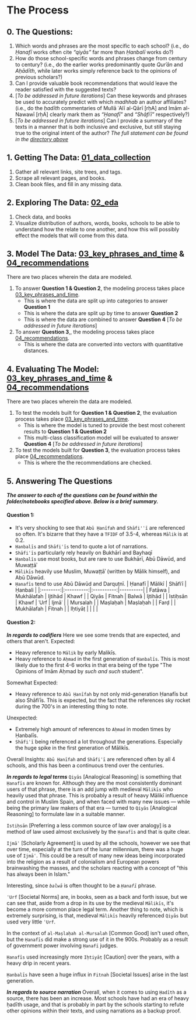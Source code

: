 # The Process

## 0. The Questions: 
1. Which words and phrases are the most specific to each school? (i.e., do *Ḥanafī* works often cite *“qiyās”* far more than *Ḥanbalī* works do?)
2. How do those school-specific words and phrases change from century to century? (i.e., do the earlier works predominantly quote *Qurʾān* and *Aḥādīth*, while later works simply reference back to the opinions of previous scholars?)
3. Can I provide valuable book recommendations that would leave the reader satisfied with the suggested texts?
4. [*To be addressed in future iterations*] Can these keywords and phrases be used to accurately predict with which *madhhab* an author affiliates? (i.e., do the *ḥadīth* commentaries of Mullā ʿAlī al-Qārī [rḥA] and Imām al-Nawawī [rḥA] clearly mark them as *“Ḥanafī”* and *“Shāfiʿī”* respectively?)
5. [*To be addressed in future iterations*] Can I provide a summary of the texts in a manner that is both inclusive and exclusive, but still staying true to the original intent of the author?
*The full statement can be found in the [directory above](../)*

## 1. Getting The Data: [01_data_collection](01_data_collection)
1. Gather all relevant links, site trees, and tags.
2. Scrape all relevant pages, and books.
3. Clean book files, and fill in any missing data.

## 2. Exploring The Data: [02_eda](02_eda)
1. Check data, and books
2. Visualize distribution of authors, words, books, schools to be able to understand how the relate to one another, and how this will possibly effect the models that will come from this data.

## 3. Model The Data: [03_key_phrases_and_time](03_key_phrases_and_time) & [04_recommendations](04_recommendations)
There are two places wherein the data are modeled. 
1. To answer **Question 1 & Question 2**, the modeling process takes place [03_key_phrases_and_time](03_key_phrases_and_time).
	- This is where the data are split up into categories to answer **Question 1**
	- This is where the data are split up by time to answer **Question 2**
	- This is where the data are combined to answer **Question 4** [*To be addressed in future iterations*]
2. To answer **Question 3**,, the modeling process takes place [04_recommendations](04_recommendations).
	- This is where the data are converted into vectors with quantitative distances.

## 4. Evaluating The Model: [03_key_phrases_and_time](03_key_phrases_and_time) & [04_recommendations](04_recommendations)
There are two places wherein the data are modeled. 
1. To test the models built for **Question 1 & Question 2**, the evaluation process takes place [03_key_phrases_and_time](03_key_phrases_and_time).
	- This is where the model is tuned to provide the best most coherent results to **Question 1 & Question 2**
	- This multi-class classification model will be evaluated to answer **Question 4** [*To be addressed in future iterations*]
2. To test the models built for **Question 3**, the evaluation process takes place [04_recommendations](04_recommendations).
	- This is where the the recommendations are checked.

## 5. Answering The Questions
***The answer to each of the questions can be found within the folder/notebooks specified above. Below is a brief summary.***

#### Question 1:
- It's very shocking to see that `Abū Ḥanīfah` and `Shāfi'ʿī` are referenced so often. It's bizarre that they have a `TFIDF` of 3.5-4, whereas `Mālik` is at 0.2.
- `Ḥanbalīs` and `Shāfiʿīs` tend to quote a lot of narrations.
- `Shāfiʿīs` particularly rely heavily on Bukhārī and Bayhaqī
- `Ḥanbalīs` use most books, but are rare to use Bukhārī, Abū Dāwūd, and Muwaṭṭāʾ
- `Mālikīs` heavily use Muslim, Muwaṭṭāʾ (written by Mālik himself), and Abū Dāwūd.
- `Ḥanafīs` tend to use Abū Dāwūd and Darquṭnī.
|  Ḥanafī  |   Mālikī   |   Shāfiʿī  | Ḥanbali  |
|:--------:|:----------:|:----------:|----------|
|  Fatāwa  | Mukhālafah |   Ijtihād  | Khawf    |
|   Qiyās  |   Fitnah   |    Balwā   | Ijtihād  |
| Istiḥsān |    Khawf   |    ʿUrf    | Ijmāʿ    |
| Mursalah |            |  Maṣlaḥah  | Maṣlaḥah |
|   Farḍ   |            | Mukhālafah | Fitnah   |
|  Iḥtiyāṭ |            |            |          |

#### Question 2:
***In regards to codifiers***
Here we see some trends that are expected, and others that aren't.
Expected:
- Heavy reference to `Mālik` by early Malikīs.
- Heavy reference to `Aḥmad` in the first generation of `Ḥanbalīs`. This is most likely due to the first 4-6 works in that era being of the type "The Opinions of Imām Aḥmad by *such and such* student".

Somewhat Expected:
- Heavy reference to `Abū Ḥanīfah` by not only mid-generation Ḥanafīs but also Shāfiʿīs. This is expected, but the fact that the references sky rocket during the 700's in an interesting thing to note.

Unexpected:
- Extremely high amount of references to `Aḥmad` in moden times by Ḥanbalīs.
- `Shāfiʿī` being referenced a lot throughout the generations. Especially the huge spike in the first generation of Mālikīs.

Overall Insights:
`Abū Ḥanīfah` and `Shāfiʿī` are referenced often by all 4 schools, and this has been a continuous trend over the centuries.

***In regards to legal terms***
`Qiyās` [Analogical Reasoning] is something that `Ḥanafīs` are known for. Although they are the most consistently dominant users of that phrase, there is an add jump with medieval `Mālikīs` who heavily used that phrase. This is probably a result of heavy Mālikī influence and control in Muslim Spain, and when faced with many new issues — while being the primary law makers of that era — turned to `Qiyās` [Analogical Reasoning] to formulate law in a suitable manner.

`Istiḥsān` [Preferring a less common source of law over analogy] is a method of law used almost exclusively by the `Ḥanafīs` and that is quite clear.

`Ijmāʿ` [Scholarly Agreement] is used by all the schools, however we see that over time, especially at the turn of the lunar millennium, there was a huge use of `Ijmāʿ`. This could be a result of many new ideas being incorporated into the religion as a result of colonialism and European powers brainwashing the masses, and the scholars reacting with a concept of "this has always been in Islam."

Interesting, since *`balwā`* is often thought to be a *`Ḥanafī`* phrase.

`ʿUrf` [Societal Norms] are, in books, seen as a back and forth issue, but we can see that, aside from a drop in its use by the medieval `Mālikīs`, it's become a more common place legal term. Another thing to note, which is extremely surprising, is that, medieval `Mālikīs` heavily referenced `Qiyās` but used very little `ʿUrf`.

In the context of `al-Maṣlaḥah al-Mursalah` [Common Good] isn't used often, but the `Ḥanafīs` did make a strong use of it in the 900s. Probably as a result of government power involving `Ḥanafī` judges.

`Ḥanafīs` used increasingly more `Iḥtiyāṭ` [Caution] over the years, with a heavy drip in recent years.

`Ḥanbalīs` have seen a huge influx in `Fitnah` [Societal Issues] arise in the last generation.

***In regards to source narration***
Overall, when it comes to using `Ḥadīth` as a source, there has been an increase. Most schools have had an era of heavy ḥadīth usage, and that is probably in part by the schools starting to refute other opinions within their texts, and using narrations as a backup proof.
